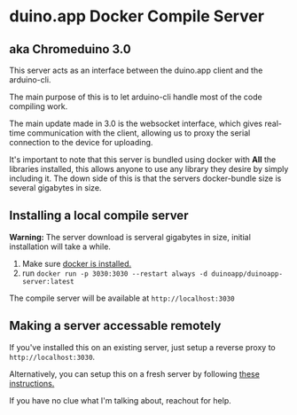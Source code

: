# duino.app Docker Compile Server
## aka Chromeduino 3.0

This server acts as an interface between the duino.app client and the arduino-cli.

The main purpose of this is to let arduino-cli handle most of the code compiling work.

The main update made in 3.0 is the websocket interface, which gives real-time communication with
the client, allowing us to proxy the serial connection to the device for uploading.

It's important to note that this server is bundled using docker with **All** the libraries installed,
this allows anyone to use any library they desire by simply including it. The down side of this is
that the servers docker-bundle size is several gigabytes in size.

## Installing a local compile server

**Warning:** The server download is serveral gigabytes in size, initial installation will take a while.

1. Make sure [docker is installed.](https://docs.docker.com/engine/install/)
2. run `docker run -p 3030:3030 --restart always -d duinoapp/duinoapp-server:latest`

The compile server will be available at `http://localhost:3030`

## Making a server accessable remotely

If you've installed this on an existing server, just setup a reverse proxy to `http://localhost:3030`.

Alternatively, you can setup this on a fresh server by following [these instructions.](link)

If you have no clue what I'm talking about, reachout for help.
